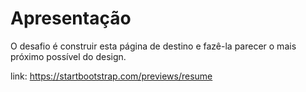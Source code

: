 # Apresentação

O desafio é construir esta página de destino e fazê-la parecer o mais próximo possível do design.

link: https://startbootstrap.com/previews/resume
